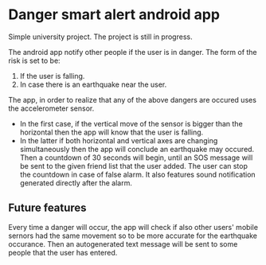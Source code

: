 # Danger smart alert android app

Simple university project.
The project is still in progress.

The android app notify other people if the user is in danger. The form of the risk is set to be:
1. If the user is falling.
2. In case there is an earthquake near the user.

The app, in order to realize that any of the above dangers are occured uses the accelerometer sensor. 
* In the first case, if the vertical move of the sensor is bigger than the horizontal then the app will know that the user is falling. 
* In the latter if both horizontal and vertical axes are changing simultaneously then the app will conclude an earthquake may occured. Then a countdown of 30 seconds will begin, until an SOS message will be sent to the given friend list that the user added. The user can stop the countdown in case of false alarm. It also features sound notification generated directly after the alarm. 

## Future features

Every time a danger will occur, the app will check if also other users' mobile sernors had the same movement so to be more accurate for the earthquake occurance. Then an autogenerated text message will be sent to some people that the user has entered. 

